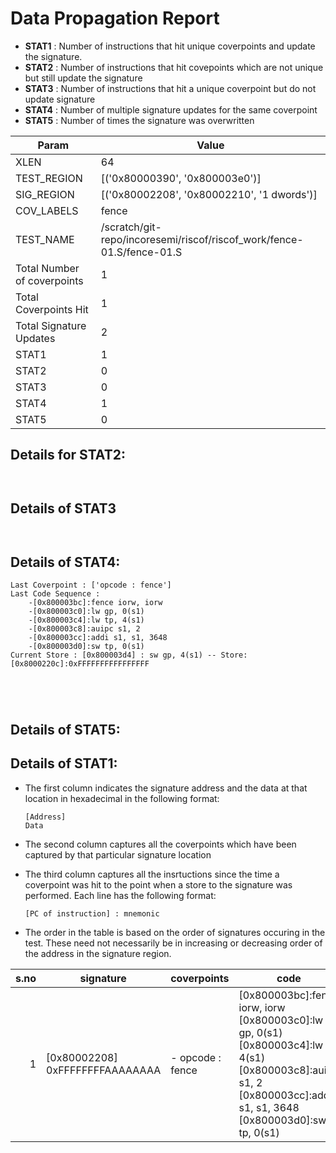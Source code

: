 
# Data Propagation Report

- **STAT1** : Number of instructions that hit unique coverpoints and update the signature.
- **STAT2** : Number of instructions that hit covepoints which are not unique but still update the signature
- **STAT3** : Number of instructions that hit a unique coverpoint but do not update signature
- **STAT4** : Number of multiple signature updates for the same coverpoint
- **STAT5** : Number of times the signature was overwritten

| Param                     | Value    |
|---------------------------|----------|
| XLEN                      | 64      |
| TEST_REGION               | [('0x80000390', '0x800003e0')]      |
| SIG_REGION                | [('0x80002208', '0x80002210', '1 dwords')]      |
| COV_LABELS                | fence      |
| TEST_NAME                 | /scratch/git-repo/incoresemi/riscof/riscof_work/fence-01.S/fence-01.S    |
| Total Number of coverpoints| 1     |
| Total Coverpoints Hit     | 1      |
| Total Signature Updates   | 2      |
| STAT1                     | 1      |
| STAT2                     | 0      |
| STAT3                     | 0     |
| STAT4                     | 1     |
| STAT5                     | 0     |

## Details for STAT2:

```


```

## Details of STAT3

```


```

## Details of STAT4:

```
Last Coverpoint : ['opcode : fence']
Last Code Sequence : 
	-[0x800003bc]:fence iorw, iorw
	-[0x800003c0]:lw gp, 0(s1)
	-[0x800003c4]:lw tp, 4(s1)
	-[0x800003c8]:auipc s1, 2
	-[0x800003cc]:addi s1, s1, 3648
	-[0x800003d0]:sw tp, 0(s1)
Current Store : [0x800003d4] : sw gp, 4(s1) -- Store: [0x8000220c]:0xFFFFFFFFFFFFFFFF





```

## Details of STAT5:



## Details of STAT1:

- The first column indicates the signature address and the data at that location in hexadecimal in the following format: 
  ```
  [Address]
  Data
  ```

- The second column captures all the coverpoints which have been captured by that particular signature location

- The third column captures all the insrtuctions since the time a coverpoint was
  hit to the point when a store to the signature was performed. Each line has
  the following format:
  ```
  [PC of instruction] : mnemonic
  ```
- The order in the table is based on the order of signatures occuring in the
  test. These need not necessarily be in increasing or decreasing order of the
  address in the signature region.

|s.no|            signature             |     coverpoints     |                                                                                            code                                                                                            |
|---:|----------------------------------|---------------------|--------------------------------------------------------------------------------------------------------------------------------------------------------------------------------------------|
|   1|[0x80002208]<br>0xFFFFFFFFAAAAAAAA|- opcode : fence<br> |[0x800003bc]:fence iorw, iorw<br> [0x800003c0]:lw gp, 0(s1)<br> [0x800003c4]:lw tp, 4(s1)<br> [0x800003c8]:auipc s1, 2<br> [0x800003cc]:addi s1, s1, 3648<br> [0x800003d0]:sw tp, 0(s1)<br> |
